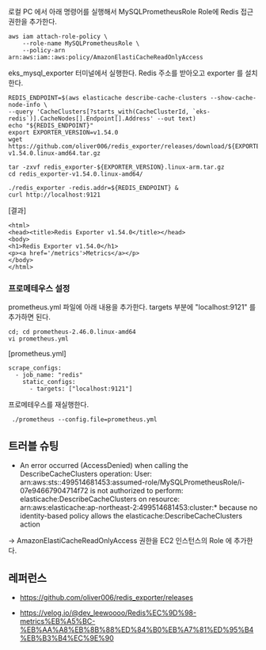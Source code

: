 
로컬 PC 에서 아래 명령어를 실행해서 MySQLPrometheusRole Role에 Redis 접근 권한을 추가한다.
```
aws iam attach-role-policy \
    --role-name MySQLPrometheusRole \
    --policy-arn arn:aws:iam::aws:policy/AmazonElastiCacheReadOnlyAccess
```

eks_mysql_exporter 터미널에서 실행한다. Redis 주소를 받아오고 exporter 를 설치한다. 
```
REDIS_ENDPOINT=$(aws elasticache describe-cache-clusters --show-cache-node-info \
--query 'CacheClusters[?starts_with(CacheClusterId, `eks-redis`)].CacheNodes[].Endpoint[].Address' --out text)
echo "${REDIS_ENDPOINT}"
export EXPORTER_VERSION=v1.54.0
wget https://github.com/oliver006/redis_exporter/releases/download/${EXPORTER_VERSION}/redis_exporter-v1.54.0.linux-amd64.tar.gz

tar -zxvf redis_exporter-${EXPORTER_VERSION}.linux-arm.tar.gz
cd redis_exporter-v1.54.0.linux-amd64/

./redis_exporter -redis.addr=${REDIS_ENDPOINT} &
curl http://localhost:9121
```

[결과]
```
<html>
<head><title>Redis Exporter v1.54.0</title></head>
<body>
<h1>Redis Exporter v1.54.0</h1>
<p><a href='/metrics'>Metrics</a></p>
</body>
</html>
```

### 프로메테우스 설정 ###
prometheus.yml 파일에 아래 내용을 추가한다. targets 부분에 "localhost:9121" 를 추가하면 된다.
```
cd; cd prometheus-2.46.0.linux-amd64
vi prometheus.yml
```
[prometheus.yml]
```
scrape_configs:
  - job_name: "redis"
    static_configs:
      - targets: ["localhost:9121"]
```

프로메테우스를 재실행한다. 
```
 ./prometheus --config.file=prometheus.yml
```


## 트러블 슈팅 ##

* An error occurred (AccessDenied) when calling the DescribeCacheClusters operation: User: arn:aws:sts::499514681453:assumed-role/MySQLPrometheusRole/i-07e94667904714f72 is not authorized to perform: elasticache:DescribeCacheClusters on resource: arn:aws:elasticache:ap-northeast-2:499514681453:cluster:* because no identity-based policy allows the elasticache:DescribeCacheClusters action

-> AmazonElastiCacheReadOnlyAccess 권한을 EC2 인스턴스의 Role 에 추가한다. 
  


## 레퍼런스 ##

* https://github.com/oliver006/redis_exporter/releases
  
* https://velog.io/@dev_leewoooo/Redis%EC%9D%98-metrics%EB%A5%BC-%EB%AA%A8%EB%8B%88%ED%84%B0%EB%A7%81%ED%95%B4%EB%B3%B4%EC%9E%90
